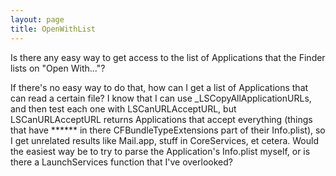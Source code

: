 ```yaml
---
layout: page
title: OpenWithList
---
```


Is there any easy way to get access to the list of Applications that the Finder lists on "Open With..."?

If there's no easy way to do that, how can I get a list of Applications that can read a certain file? I know that I can use     _LSCopyAllApplicationURLs, and then test each one with     LSCanURLAcceptURL, but     LSCanURLAcceptURL returns Applications that accept everything (things that have ****** in there     CFBundleTypeExtensions part of their Info.plist), so I get unrelated results like Mail.app, stuff in CoreServices, et cetera. Would the easiest way be to try to parse the Application's Info.plist myself, or is there a LaunchServices function that I've overlooked?

